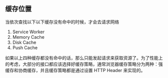 
## 缓存位置
当依次查找以下以下缓存没有命中的时候，才会去请求网络
1. Service Worker
2. Memory Cache
3. Disk Cache
4. Push Cache

如果以上四种缓存都没有命中的话，那么只能发起请求来获取资源了。为了性能上的考虑，大部分的接口都应该选择好缓存策略，通常浏览器缓存策略分为两种：强缓存和协商缓存，并且缓存策略都是通过设置 HTTP Header 来实现的。